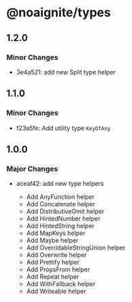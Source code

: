 # @noaignite/types

## 1.2.0

### Minor Changes

- 3e4a521: add new Split type helper

## 1.1.0

### Minor Changes

- f23a5fe: Add utility type `KeyOfAny`

## 1.0.0

### Major Changes

- aceaf42: add new type helpers

  - Add AnyFunction helper
  - Add Concatenate helper
  - Add DistributiveOmit helper
  - Add HintedNumber helper
  - Add HintedString helper
  - Add MapKeys helper
  - Add Maybe helper
  - Add OverridableStringUnion helper
  - Add Overwrite helper
  - Add Prettify helper
  - Add PropsFrom helper
  - Add Repeat helper
  - Add WithFallback helper
  - Add Writeable helper
